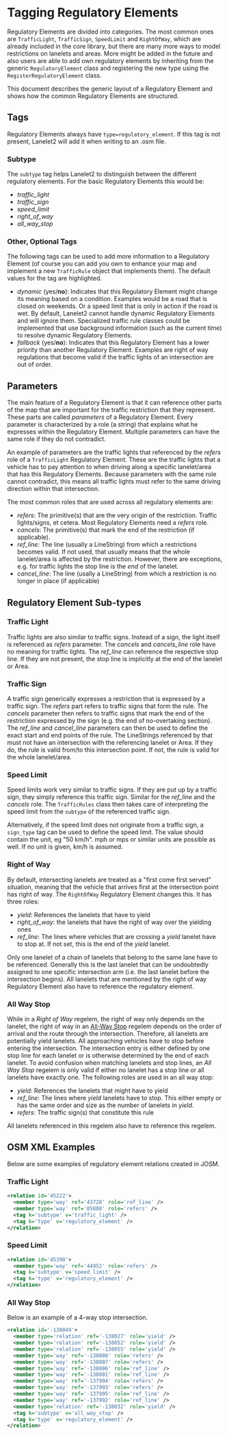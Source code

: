 # Tagging Regulatory Elements

Regulatory Elements are divided into categories. The most common ones are `TrafficLight`, `TrafficSign`, `SpeedLimit` and `RightOfWay`, which are already included in the core library, but there are many more ways to model restrictions on lanelets and areas. More might be added in the future and also users are able to add own regulatory elements by inheriting from the generic `RegulatoryElement` class and registering the new type using the `RegisterRegulatoryElement` class.

This document describes the generic layout of a Regulatory Element and shows how the common Regulatory Elements are structured.

## Tags

Regulatory Elements always have `type=regulatory_element`. If this tag is not present, Lanelet2 will add it when writing to an .osm file.


### Subtype
The `subtype` tag helps Lanelet2 to distinguish between the different regulatory elements. For the basic Regulatory Elements this would be:
* *traffic_light*
* *traffic_sign*
* *speed_limit*
* *right_of_way*
* *all_way_stop*

### Other, Optional Tags
The following tags can be used to add more information to a Regulatory Element (of course you can add you own to enhance your map and implement a new `TrafficRule` object that implements them). The default values for the tag are highlighted.

* *dynamic* (yes/**no**): Indicates that this Regulatory Element might change its meaning based on a condition. Examples would be a road that is closed on weekends. Or a speed limit that is only in action if the road is wet. By default, Lanelet2 cannot handle dynamic Regulatory Elements and will ignore them. Specialized traffic rule classes could be implemented that use background information (such as the current time) to resolve dynamic Regulatory Elements.
* *fallback* (yes/**no**): Indicates that this Regulatory Element has a lower priority than another Regulatory Element. Examples are right of way regulations that become valid if the traffic lights of an intersection are out of order.


## Parameters

The main feature of a Regulatory Element is that it can reference other parts of the map that are important for the traffic restriction that they represent. These parts are called *parameters* of a Regulatory Element. Every parameter is characterized by a role (a string) that explains what he expresses within the Regulatory Element. Multiple parameters can have the same role if they do not contradict.

An example of parameters are the traffic lights that referenced by the *refers* role of a `TrafficLight` Regulatory Element. These are the traffic lights that a vehicle has to pay attention to when driving along a specific lanelet/area that has this Regulatory Elements. Because parameters with the same role cannot contradict, this means all traffic lights must refer to the same driving direction within that intersection.

The most common roles that are used across all regulatory elements are:
* *refers*: The primitive(s) that are the very origin of the restriction. Traffic lights/signs, et cetera. Most Regulatory Elements need a *refers* role.
* *cancels*: The primitive(s) that mark the end of the restriction (if applicable).
* *ref_line*: The line (usually a LineString) from which a restrictions becomes valid. If not used, that usually means that the whole lanelet/area is affected by the restriction. However, there are exceptions, e.g. for traffic lights the stop line is the *end* of the lanelet.
* *cancel_line*: The line (usally a LineString) from which a restriction is no longer in place (if applicable)

## Regulatory Element Sub-types

### Traffic Light

Traffic lights are also similar to traffic signs. Instead of a sign, the light itself is referenced as *refers* parameter. The *cancels* and *cancels_line* role have no meaning for traffic lights. The *ref_line* can reference the respective stop line. If they are not present, the stop line is implicitly at the end of the lanelet or Area.

### Traffic Sign

A traffic sign generically expresses a restriction that is expressed by a traffic sign. The *refers* part refers to traffic signs that form the rule. The *cancels* parameter then refers to traffic signs that mark the end of the restriction expressed by the sign (e.g. the end of no-overtaking section). The *ref_line* and *cancel_line* parameters can then be used to define the exact start and end points of the rule. The LineStrings referenced by that must not have an intersection with the referencing lanelet or Area. If they do, the rule is valid from/to this intersection point. If not, the rule is valid for the whole lanelet/area.

### Speed Limit

Speed limits work very similar to traffic signs. If they are put up by a traffic sign, they simply reference this traffic sign. Similar for the *ref_line* and the *cancels* role. The `TrafficRules` class then takes care of interpreting the speed limit from the `subtype` of the referenced traffic sign.

Alternatively, if the speed limit does not originate from a traffic sign, a `sign_type` tag can be used to define the speed limit. The value should contain the unit, eg "50 km/h". mph or mps or similar units are possible as well. If no unit is given, km/h is assumed.

### Right of Way

By default, intersecting lanelets are treated as a "first come first served" situation, meaning that the vehicle that arrives first at the intersection point has right of way. The `RightOfWay` Regulatory Element changes this. It has three roles:
* *yield*: References the lanelets that have to yield
* *right_of_way*: the lanelets that have the right of way over the yielding ones
* *ref_line*: The lines where vehicles that are crossing a *yield* lanelet have to stop at. If not set, this is the end of the *yield* lanelet.

Only one lanelet of a chain of lanelets that belong to the same lane have to be referenced. Generally this is the last lanelet that can be undoubtedly assigned to one specific intersection arm (i.e. the last lanelet before the intersection begins). All lanelets that are mentioned by the right of way Regulatory Element also have to reference the regulatory element.

### All Way Stop

While in a *Right of Way* regelem, the right of way only depends on the lanelet, the right of way in an [All-Way Stop](https://en.wikipedia.org/wiki/All-way_stop) regelem depends on the order of arrival and the route through the intersection. Therefore, all lanelets are potentially yield lanelets. All approaching vehicles have to stop before entering the intersection.
The intersection entry is either defined by one stop line for each lanelet or is otherwise determined by the end of each lanelet. To avoid confusion when matching lanelets and stop lines, an *All Way Stop* regelem is only valid if either no lanelet has a stop line or all lanelets have exactly one.
The following roles are used in an all way stop:
* *yield*: References the lanelets that might have to yield
* *ref_line*: The lines where *yield* lanelets have to stop. This either empty or has the same order and size as the number of lanelets in *yield*.
* *refers*: The traffic sign(s) that constitute this rule

All lanelets referenced in this regelem also have to reference this regelem.

## OSM XML Examples

Below are some examples of regulatory element relations created in JOSM.

### Traffic Light

```xml
<relation id='45222'>
  <member type='way' ref='43728' role='ref_line' />
  <member type='way' ref='85888' role='refers' />
  <tag k='subtype' v='traffic_light' />
  <tag k='type' v='regulatory_element' />
</relation>
```

### Speed Limit

```xml
<relation id='45390'>
  <member type='way' ref='44952' role='refers' />
  <tag k='subtype' v='speed_limit' />
  <tag k='type' v='regulatory_element' />
</relation>
```

### All Way Stop

Below is an example of a 4-way stop intersection.
```xml
<relation id='-138049'>
  <member type='relation' ref='-138027' role='yield' />
  <member type='relation' ref='-138052' role='yield' />
  <member type='relation' ref='-138055' role='yield' />
  <member type='way' ref='-138008' role='refers' />
  <member type='way' ref='-138007' role='refers' />
  <member type='way' ref='-138006' role='ref_line' />
  <member type='way' ref='-138001' role='ref_line' />
  <member type='way' ref='-137994' role='refers' />
  <member type='way' ref='-137993' role='refers' />
  <member type='way' ref='-137995' role='ref_line' />
  <member type='way' ref='-137992' role='ref_line' />
  <member type='relation' ref='-138032' role='yield' />
  <tag k='subtype' v='all_way_stop' />
  <tag k='type' v='regulatory_element' />
</relation>
```
